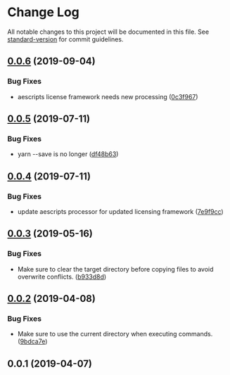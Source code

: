 # Change Log

All notable changes to this project will be documented in this file. See [standard-version](https://github.com/conventional-changelog/standard-version) for commit guidelines.

## [0.0.6](https://github.com/pluginplay/cep-scripts/compare/v0.0.5...v0.0.6) (2019-09-04)


### Bug Fixes

* aescripts license framework needs new processing ([0c3f967](https://github.com/pluginplay/cep-scripts/commit/0c3f967))



## [0.0.5](https://github.com/pluginplay/cep-scripts/compare/v0.0.4...v0.0.5) (2019-07-11)


### Bug Fixes

* yarn --save is no longer ([df48b63](https://github.com/pluginplay/cep-scripts/commit/df48b63))



## [0.0.4](https://github.com/pluginplay/cep-scripts/compare/v0.0.3...v0.0.4) (2019-07-11)


### Bug Fixes

* update aescripts processor for updated licensing framework ([7e9f9cc](https://github.com/pluginplay/cep-scripts/commit/7e9f9cc))



## [0.0.3](https://github.com/pluginplay/cep-scripts/compare/v0.0.2...v0.0.3) (2019-05-16)


### Bug Fixes

* Make sure to clear the target directory before copying files to avoid overwrite conflicts. ([b933d8d](https://github.com/pluginplay/cep-scripts/commit/b933d8d))



## [0.0.2](https://github.com/pluginplay/cep-scripts/compare/v0.0.1...v0.0.2) (2019-04-08)


### Bug Fixes

* Make sure to use the current directory when executing commands. ([9bdca7e](https://github.com/pluginplay/cep-scripts/commit/9bdca7e))



## 0.0.1 (2019-04-07)
